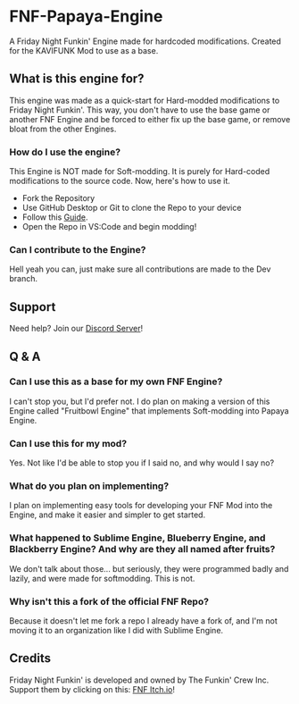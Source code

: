 # FNF-Papaya-Engine
A Friday Night Funkin' Engine made for hardcoded modifications. Created for the KAVIFUNK Mod to use as a base.

## What is this engine for?
This engine was made as a quick-start for Hard-modded modifications to Friday Night Funkin'. This way, you don't have to use the base game or another FNF Engine and be forced
to either fix up the base game, or remove bloat from the other Engines.

### How do I use the engine?
This Engine is NOT made for Soft-modding. It is purely for Hard-coded modifications to the source code. Now, here's how to use it.

- Fork the Repository
- Use GitHub Desktop or Git to clone the Repo to your device
- Follow this [Guide](build.md).
- Open the Repo in VS:Code and begin modding!

### Can I contribute to the Engine?
Hell yeah you can, just make sure all contributions are made to the Dev branch.

## Support
Need help? Join our [Discord Server](https://discord.gg/RYQFSxctUJ)!

## Q & A
### Can I use this as a base for my own FNF Engine?
I can't stop you, but I'd prefer not. I do plan on making a version of this Engine called "Fruitbowl Engine" that implements Soft-modding into Papaya Engine.
### Can I use this for my mod?
Yes. Not like I'd be able to stop you if I said no, and why would I say no?
### What do you plan on implementing?
I plan on implementing easy tools for developing your FNF Mod into the Engine, and make it easier and simpler to get started.
### What happened to Sublime Engine, Blueberry Engine, and Blackberry Engine? And why are they all named after fruits?
We don't talk about those... but seriously, they were programmed badly and lazily, and were made for softmodding. This is not.
### Why isn't this a fork of the official FNF Repo?
Because it doesn't let me fork a repo I already have a fork of, and I'm not moving it to an organization like I did with Sublime Engine.

## Credits
Friday Night Funkin' is developed and owned by The Funkin' Crew Inc. Support them by clicking on this: [FNF Itch.io](https://ninja-muffin24.itch.io/funkin)!
